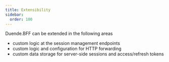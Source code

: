 ```yaml
---
title: Extensibility
sidebar:
  order: 100
---
```


Duende.BFF can be extended in the following areas

* custom logic at the session management endpoints
* custom logic and configuration for HTTP forwarding
* custom data storage for server-side sessions and access/refresh tokens